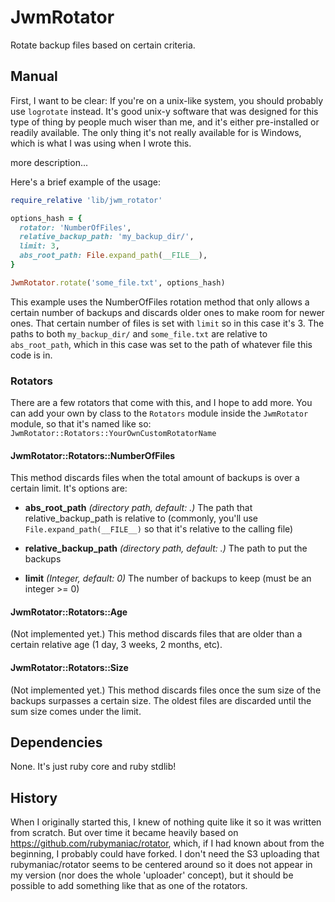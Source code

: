 JwmRotator
==========
Rotate backup files based on certain criteria.


Manual
------
First, I want to be clear: If you're on a unix-like system, you should probably use `logrotate` instead. It's good unix-y software that was designed for this type of thing by people much wiser than me, and it's either pre-installed or readily available. The only thing it's not really available for is Windows, which is what I was using when I wrote this.

more description...


Here's a brief example of the usage:

```ruby
require_relative 'lib/jwm_rotator'

options_hash = {
  rotator: 'NumberOfFiles',
  relative_backup_path: 'my_backup_dir/',
  limit: 3,
  abs_root_path: File.expand_path(__FILE__),
}

JwmRotator.rotate('some_file.txt', options_hash)
```

This example uses the NumberOfFiles rotation method that only allows a certain number of backups and discards older ones to make room for newer ones. That certain number of files is set with `limit` so in this case it's 3. The paths to both `my_backup_dir/` and `some_file.txt` are relative to `abs_root_path`, which in this case was set to the path of whatever file this code is in.


### Rotators

There are a few rotators that come with this, and I hope to add more. You can add your own by class to the `Rotators` module inside the `JwmRotator` module, so that it's named like so: `JwmRotator::Rotators::YourOwnCustomRotatorName`


#### JwmRotator::Rotators::NumberOfFiles

This method discards files when the total amount of backups is over a certain limit. It's options are:

- **abs_root_path** _(directory path, default: .)_
  The path that relative_backup_path is relative to (commonly, you'll use `File.expand_path(__FILE__)` so that it's relative to the calling file)

- **relative_backup_path** _(directory path, default: .)_
  The path to put the backups

- **limit** _(Integer, default: 0)_
  The number of backups to keep (must be an integer >= 0)


#### JwmRotator::Rotators::Age

(Not implemented yet.) This method discards files that are older than a certain relative age (1 day, 3 weeks, 2 months, etc).


#### JwmRotator::Rotators::Size

(Not implemented yet.) This method discards files once the sum size of the backups surpasses a certain size. The oldest files are discarded until the sum size comes under the limit.


Dependencies
------------

None. It's just ruby core and ruby stdlib!


History
-------
When I originally started this, I knew of nothing quite like it so it was written from scratch. But over time it became heavily based on https://github.com/rubymaniac/rotator, which, if I had known about from the beginning, I probably could have forked. I don't need the S3 uploading that rubymaniac/rotator seems to be centered around so it does not appear in my version (nor does the whole 'uploader' concept), but it should be possible to add something like that as one of the rotators.



